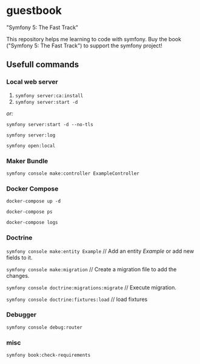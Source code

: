 # guestbook
"Symfony 5: The Fast Track"

This repository helps me learning to code with symfony. Buy the book ("Symfony 5: The Fast Track") to support the symfony project!

## Usefull commands
### Local web server
1. `symfony server:ca:install`
1. `symfony server:start -d`

*or:*

`symfony server:start -d --no-tls`

`symfony server:log`

`symfony open:local`

### Maker Bundle
`symfony console make:controller ExampleController`

### Docker Compose
`docker-compose up -d`

`docker-compose ps`

`docker-compose logs`

### Doctrine
`symfony console make:entity Example` // Add an entity *Example* or add new fields to it.

`symfony console make:migration` // Create a migration file to add the changes.

`symfony console doctrine:migrations:migrate` // Execute migration.

`symfony console doctrine:fixtures:load` // load fixtures

### Debugger
`symfony console debug:router`

### misc
`symfony book:check-requirements`
